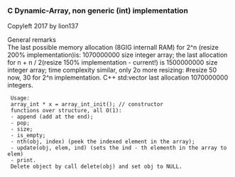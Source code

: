 ### C Dynamic-Array, non generic (int) implementation    
Copyleft 2017 by lion137     

   General remarks   
     The last possible memory allocation (8GIG internall RAM) for 2^n (resize 200%
	 implementation)is: 1070000000 size integer array;
	 the last allocation for n + n / 2(resize 150% implementation - current!) is  1500000000
	 size integer array;
	 time complexity similar, only 2o more resizing: #resize 50 now, 30 for 2^n implementation.
	 C++ std:vector last allocation 1070000000 integers.    
	 
	 Usage:    
	 array_int * x = array_int_init(); // constructor    
	 functions over structure, all O(1):    
	 - append (add at the end);    
	 - pop;    
	 - size;    
	 - is_empty;  
	 - nth(obj, index) (peek the indexed element in the array);    
	 - update(obj, elem, ind) (sets the ind - th elementh in the array to elem)    
	 - print.      
	 Delete object by call delete(obj) and set obj to NULL.
   
	
